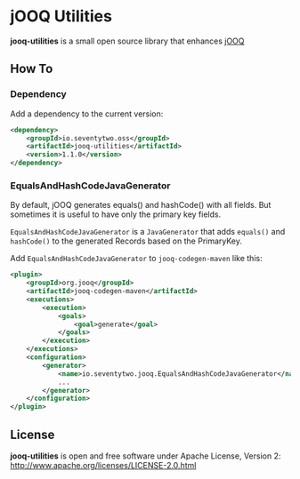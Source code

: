 # jOOQ Utilities

**jooq-utilities** is a small open source library that enhances [jOOQ](https://www.jooq.org)

## How To

### Dependency 

Add a dependency to the current version:

```xml
<dependency>
    <groupId>io.seventytwo.oss</groupId>
    <artifactId>jooq-utilities</artifactId>
    <version>1.1.0</version>
</dependency>
```

### EqualsAndHashCodeJavaGenerator

By default, jOOQ generates equals() and hashCode() with all fields. But sometimes it is useful to have only the primary
key fields. 

`EqualsAndHashCodeJavaGenerator` is a `JavaGenerator` that adds `equals()` and `hashCode()` to the generated Records 
based on the PrimaryKey.

Add `EqualsAndHashCodeJavaGenerator` to `jooq-codegen-maven` like this: 

```xml
<plugin>
    <groupId>org.jooq</groupId>
    <artifactId>jooq-codegen-maven</artifactId>
    <executions>
        <execution>
            <goals>
                <goal>generate</goal>
            </goals>
        </execution>
    </executions>
    <configuration>
        <generator>
            <name>io.seventytwo.jooq.EqualsAndHashCodeJavaGenerator</name>
            ... 
        </generator>
    </configuration>
</plugin>
```

## License
**jooq-utilities** is open and free software under Apache License, Version 2: http://www.apache.org/licenses/LICENSE-2.0.html
